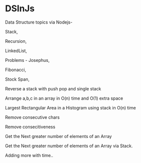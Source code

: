 # DSInJs

Data Structure topics via Nodejs- 

Stack, 

Recursion, 

LinkedList, 


Problems -
Josephus, 

Fibonacci, 

Stock Span, 

Reverse a stack with push pop and single stack


Arrange a,b,c in an array in O(n) time and O(1) extra space

Largest Rectangular Area in a Histogram using stack in O(n) time

Remove consecutive chars

Remove consecitiveness

Get the Next greater number of elements of an Array

Get the Next greater number of elements of an Array via Stack.

Adding more with time..
